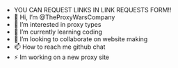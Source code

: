 - YOU CAN REQUEST LINKS IN LINK REQUESTS FORM!!
- 👋 Hi, I’m @TheProxyWarsCompany
- 👀 I’m interested in proxy types 
- 🌱 I’m currently learning coding 
- 💞️ I’m looking to collaborate on website making 
- 📫 How to reach me github chat 
- ⚡ Im working on a new proxy site 

<!---
TheProxyWarsCompany/TheProxyWarsCompany is a ✨ special ✨ repository because its `README.md` (this file) appears on your GitHub profile.
You can click the Preview link to take a look at your changes.
--->

